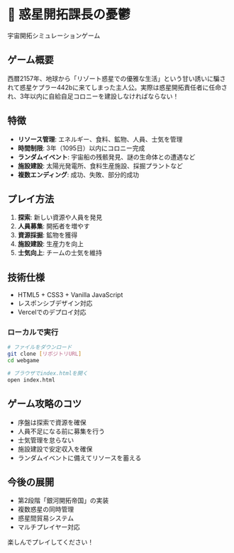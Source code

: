 # 🚀 惑星開拓課長の憂鬱

宇宙開拓シミュレーションゲーム

## ゲーム概要

西暦2157年、地球から「リゾート惑星での優雅な生活」という甘い誘いに騙されて惑星ケプラー442bに来てしまった主人公。実際は惑星開拓責任者に任命され、3年以内に自給自足コロニーを建設しなければならない！

## 特徴

- **リソース管理**: エネルギー、食料、鉱物、人員、士気を管理
- **時間制限**: 3年（1095日）以内にコロニー完成
- **ランダムイベント**: 宇宙船の残骸発見、謎の生命体との遭遇など
- **施設建設**: 太陽光発電所、食料生産施設、採掘プラントなど
- **複数エンディング**: 成功、失敗、部分的成功

## プレイ方法

1. **探索**: 新しい資源や人員を発見
2. **人員募集**: 開拓者を増やす
3. **資源採掘**: 鉱物を獲得
4. **施設建設**: 生産力を向上
5. **士気向上**: チームの士気を維持

## 技術仕様

- HTML5 + CSS3 + Vanilla JavaScript
- レスポンシブデザイン対応
- Vercelでのデプロイ対応

### ローカルで実行

```bash
# ファイルをダウンロード
git clone [リポジトリURL]
cd webgame

# ブラウザでindex.htmlを開く
open index.html
```

## ゲーム攻略のコツ

- 序盤は探索で資源を確保
- 人員不足になる前に募集を行う
- 士気管理を怠らない
- 施設建設で安定収入を確保
- ランダムイベントに備えてリソースを蓄える

## 今後の展開

- 第2段階「銀河開拓帝国」の実装
- 複数惑星の同時管理
- 惑星間貿易システム
- マルチプレイヤー対応

楽しんでプレイしてください！